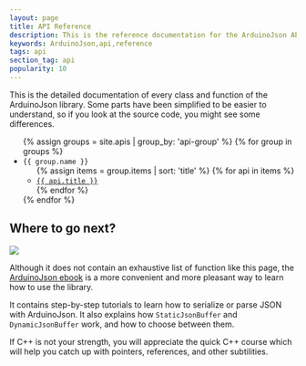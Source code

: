 ```yaml
---
layout: page
title: API Reference
description: This is the reference documentation for the ArduinoJson API
keywords: ArduinoJson,api,reference
tags: api
section_tag: api
popularity: 10
---
```


This is the detailed documentation of every class and function of the ArduinoJson library.
Some parts have been simplified to be easier to understand, so if you look at the source code, you might see some differences.

<ul>
{% assign groups = site.apis | group_by: 'api-group' %}
{% for group in groups %}
  <li><code>{{ group.name }}</code>
    <ul>
    {% assign items = group.items | sort: 'title' %}
    {% for api in items %}
      <li><a href="{{ site.baseurl }}{{ api.url }}"><code>{{ api.title }}</code></a></li>
    {% endfor %}
    </ul>
  </li>
{% endfor %}
</ul>


## Where to go next?

<a href="https://leanpub.com/arduinojson/"><img src="{{site.baseurl}}/images/cover200.png" class="float-right"></a>

Although it does not contain an exhaustive list of function like this page, the [ArduinoJson ebook](https://leanpub.com/arduinojson/) is a more convenient and more pleasant way to learn how to use the library.

It contains step-by-step tutorials to learn how to serialize or parse JSON with ArduinoJson. It also explains how `StaticJsonBuffer` and `DynamicJsonBuffer` work, and how to choose between them.

If C++ is not your strength, you will appreciate the quick C++ course which will help you catch up with pointers, references, and other subtilities.